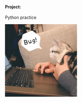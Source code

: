 #### Project:
Python practice

![](https://github.com/greyreality/python_tasks/blob/master/files/bug.gif)
